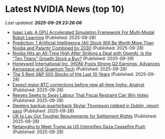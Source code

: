 # Latest NVIDIA News (top 10)
_Last updated: **2025-09-29 23:26:06**_

- [Isaac Lab: A GPU Accelerated Simulation Framework For Multi-Modal Robot Learning](https://research.nvidia.com/publication/2025-09_isaac-lab-gpu-accelerated-simulation-framework-multi-modal-robot-learning) (Published: 2025-09-28)
- [Prediction: 1 Artificial Intelligence (AI) Stock Will Be Worth More Than Nvidia and Palantir Combined by 2030](https://biztoc.com/x/6eb2bcee99f4321d) (Published: 2025-09-28)
- [Nvidia Hits an All-Time High After Striking a Deal with OpenAI. Is the "Ten Titans" Growth Stock a Buy?](https://biztoc.com/x/ad05bf328e1e167f) (Published: 2025-09-28)
- [Honeywell International Inc. (HON) Posts Strong Q2 Earnings, Advances Aerospace and Quantum Tech](https://finance.yahoo.com/news/honeywell-international-inc-hon-posts-224304829.html) (Published: 2025-09-28)
- [The 5 Best S&P 500 Stocks of the Last 10 Years](https://biztoc.com/x/672d482606988808) (Published: 2025-09-28)
- [Expect major BTC corrections before new all-time highs: Analyst](https://cointelegraph.com/news/major-btc-corrections-before-all-time-high) (Published: 2025-09-28)
- [Reeves Seeks to Sway Labour That Fiscal Restraint Can Win Votes](https://biztoc.com/x/2f0f415c3f623f2c) (Published: 2025-09-28)
- [Steelers backup quarterback Skylar Thompson robbed in Dublin, report says](https://biztoc.com/x/ce510ee1f3a880ea) (Published: 2025-09-28)
- [UK to Lay Out Tougher Requirements for Settlement Rights](https://biztoc.com/x/1bfd2d64e21b1b43) (Published: 2025-09-28)
- [Netanyahu to Meet Trump as US Intensifies Gaza Ceasefire Push](https://biztoc.com/x/fe0626be34e9ebf8) (Published: 2025-09-28)

